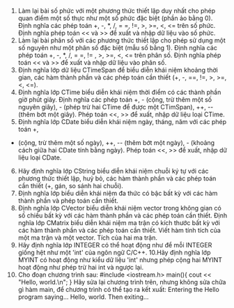 1. Làm lại bài số phức với một phương thức thiết lập duy nhất cho phép quan điểm
một số thực như một số phức đặc biệt (phần ảo bằng 0). Định nghĩa các phép
toán +, -, *, /, = =, !=, >, >=, <, <= trên số phức. Định nghĩa phép toán << và >>
để xuất và nhập dữ liệu vào số phức.
2. Làm lại bài phân số với các phương thức thiết lập cho phép sử dụng một số
nguyên như một phân số đặc biệt (mẫu số bằng 1). Định nghĩa các phép toán +, -,
*, /, = =, != , >, >=, <, <= trên phân số. Định nghĩa phép toán << và >> để xuất
và nhập dữ liệu vào phân số.
3. Định nghĩa lớp dữ liệu CTimeSpan để biểu diễn khái niệm khoảng thời gian, các
hàm thành phần và các phép toán cần thiết (+, -, ==, !=, >, >=, <, <=).
4. Định nghĩa lớp CTime biểu diễn khái niệm thời điểm có các thành phần giờ phút
giây. Định nghĩa các phép toán +, - (cộng, trừ thêm một số nguyên giây), - (phép
trừ hai CTime để được một CTimSpan), ++, -- (thêm bớt một giây). Phép toán
<<, >> để xuất, nhập dữ liệu loại CTime.
5. Định nghĩa lớp CDate biểu diễn khái niệm ngày, tháng, năm với các phép toán +,
- (cộng, trừ thêm một số ngày), ++, -- (thêm bớt một ngày), - (khoảng cách giữa
hai CDate tính bằng ngày). Phép toán <<, >> để xuất, nhập dữ liệu loại CDate.
6. Hãy định nghĩa lớp CString biểu diễn khái niệm chuỗi ký tự với các phương thức
thiết lập, huỷ bỏ, các hàm thành phần và các phép toán cần thiết (+, gán, so sánh
hai chuỗi).
7. Định nghĩa lớp biểu diễn khái niệm đa thức có bậc bất kỳ với các hàm thành
phần và phép toán cần thiết.
8. Định nghĩa lớp CVector biểu diễn khái niệm vector trong không gian có số chiều
bất kỳ với các hàm thành phần và các phép toán cần thiết.
Định nghĩa lớp CMatrix biểu diễn khái niệm ma trận có kích thước bất kỳ với các
hàm thành phần và các phép toán cần thiết.
Viết hàm tính tích của một ma trận và một vector. Tích của hai ma trận.
9. Hãy định nghĩa lớp INTEGER có thể hoạt động như để mỗi INTEGER giống hệt
như một 'int' của ngôn ngữ C/C++.
10.Hãy định nghĩa lớp MYINT có hoạt động như kiểu dữ liệu 'int' nhưng phép cộng
hai MYINT hoạt động như phép trừ hai int và ngược lại.
11. Cho đoạn chương trình sau:
#include <iostream.h>
main(){
cout << "Hello, world.\n";
}
Hãy sửa lại chương trình trên, nhưng không sửa chữa gì hàm main, để chương
trình có thể tạo ra kết xuất:
Entering the Hello program saying...
Hello, world.
Then exiting...
